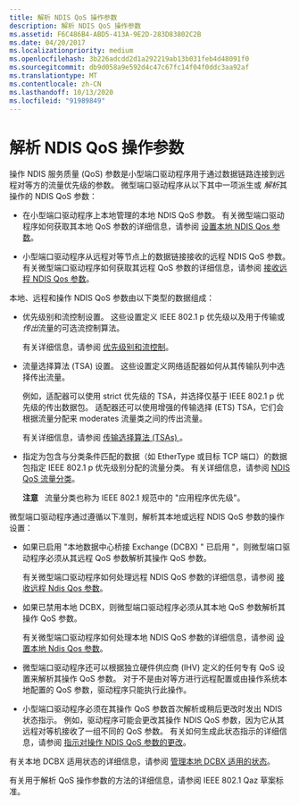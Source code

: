 ```yaml
---
title: 解析 NDIS QoS 操作参数
description: 解析 NDIS QoS 操作参数
ms.assetid: F6C486B4-ABD5-413A-9E2D-283D83802C2B
ms.date: 04/20/2017
ms.localizationpriority: medium
ms.openlocfilehash: 3b226adcdd2d1a292219ab13b031feb4d48091f0
ms.sourcegitcommit: db9d058a9e592d4c47c67fc14f04f0ddc3aa92af
ms.translationtype: MT
ms.contentlocale: zh-CN
ms.lasthandoff: 10/13/2020
ms.locfileid: "91989849"
---
```

# <a name="resolving-operational-ndis-qos-parameters"></a>解析 NDIS QoS 操作参数


操作 NDIS 服务质量 (QoS) 参数是小型端口驱动程序用于通过数据链路连接到远程对等方的流量优先级的参数。 微型端口驱动程序从以下其中一项派生或 *解析*其操作的 NDIS QoS 参数：

-   在小型端口驱动程序上本地管理的本地 NDIS QoS 参数。 有关微型端口驱动程序如何获取其本地 QoS 参数的详细信息，请参阅 [设置本地 NDIS Qos 参数](setting-local-ndis-qos-parameters.md)。

-   小型端口驱动程序从远程对等节点上的数据链接接收的远程 NDIS QoS 参数。 有关微型端口驱动程序如何获取其远程 QoS 参数的详细信息，请参阅 [接收远程 NDIS Qos 参数](receiving-remote-ndis-qos-parameters.md)。

本地、远程和操作 NDIS QoS 参数由以下类型的数据组成：

-   优先级别和流控制设置。 这些设置定义 IEEE 802.1 p 优先级以及用于传输或 *传出*流量的可选流控制算法。

    有关详细信息，请参阅 [优先级别和流控制](ieee-802-1p-priority-levels.md)。

-   流量选择算法 (TSA) 设置。 这些设置定义网络适配器如何从其传输队列中选择传出流量。

    例如，适配器可以使用 strict 优先级的 TSA，并选择仅基于 IEEE 802.1 p 优先级的传出数据包。 适配器还可以使用增强的传输选择 (ETS) TSA，它们会根据流量分配来 moderates 流量类之间的传出流量。

    有关详细信息，请参阅 [传输选择算法 (TSAs) ](transmission-selection-algorithms--tsas-.md)。

-   指定为包含与分类条件匹配的数据（如 EtherType 或目标 TCP 端口）的数据包指定 IEEE 802.1 p 优先级别分配的流量分类。 有关详细信息，请参阅 [NDIS QoS 流量分类](ndis-qos-traffic-classifications.md)。

    **注意**   流量分类也称为 IEEE 802.1 规范中的 "应用程序优先级"。

     

微型端口驱动程序通过遵循以下准则，解析其本地或远程 NDIS QoS 参数的操作设置：

-   如果已启用 "本地数据中心桥接 Exchange (DCBX) " 已启用 "，则微型端口驱动程序必须从其远程 QoS 参数解析其操作 QoS 参数。

    有关微型端口驱动程序如何处理远程 NDIS QoS 参数的详细信息，请参阅 [接收远程 Ndis Qos 参数](receiving-remote-ndis-qos-parameters.md)。

-   如果已禁用本地 DCBX，则微型端口驱动程序必须从其本地 QoS 参数解析其操作 QoS 参数。

    有关微型端口驱动程序如何处理本地 NDIS QoS 参数的详细信息，请参阅 [设置本地 Ndis Qos 参数](setting-local-ndis-qos-parameters.md)。

-   微型端口驱动程序还可以根据独立硬件供应商 (IHV) 定义的任何专有 QoS 设置来解析其操作 QoS 参数。 对于不是由对等方进行远程配置或由操作系统本地配置的 QoS 参数，驱动程序只能执行此操作。

-   小型端口驱动程序必须在其操作 QoS 参数首次解析或稍后更改时发出 NDIS 状态指示。 例如，驱动程序可能会更改其操作 NDIS QoS 参数，因为它从其远程对等机接收了一组不同的 QoS 参数。 有关如何生成此状态指示的详细信息，请参阅 [指示对操作 NDIS QoS 参数的更改](indicating-changes-to-the-operational-ndis-qos-parameters.md)。

有关本地 DCBX 适用状态的详细信息，请参阅 [管理本地 DCBX 适用的状态](managing-the-local-dcbx-willing-state.md)。

有关用于解析 QoS 操作参数的方法的详细信息，请参阅 IEEE 802.1 Qaz 草案标准。

 

 





